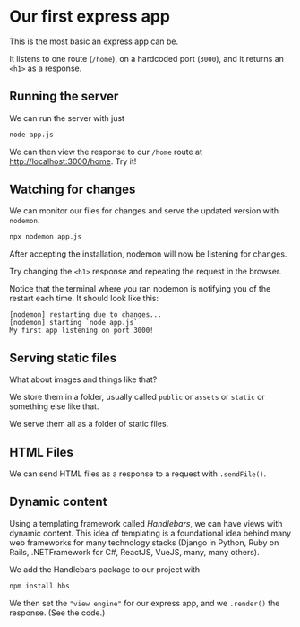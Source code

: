 # Our first express app

This is the most basic an express app can be.

It listens to one route (`/home`), on a hardcoded port (`3000`), and it returns an `<h1>` as a response.

## Running the server

We can run the server with just

```sh
node app.js
```

We can then view the response to our `/home` route at
[http://localhost:3000/home](http://localhost:3000/home).
Try it!

## Watching for changes

We can monitor our files for changes and serve the updated version with `nodemon`.

```sh
npx nodemon app.js
```

After accepting the installation, nodemon will now be listening for changes.

Try changing the `<h1>` response and repeating the request in the browser.

Notice that the terminal where you ran nodemon is notifying you of the restart each time.
It should look like this:

```
[nodemon] restarting due to changes...
[nodemon] starting `node app.js`
My first app listening on port 3000!
```

## Serving static files

What about images and things like that?

We store them in a folder, usually called `public` or `assets` or `static` or something else like that.

We serve them all as a folder of static files.

## HTML Files

We can send HTML files as a response to a request with `.sendFile()`.

## Dynamic content

Using a templating framework called _Handlebars_, we can have views with dynamic content.
This idea of templating is a foundational idea behind many web frameworks for many technology stacks (Django in Python, Ruby on Rails, .NETFramework for C#, ReactJS, VueJS, many, many others).

We add the Handlebars package to our project with

```sh
npm install hbs
```

We then set the `"view engine"` for our express app, and we `.render()` the response. (See the code.)
